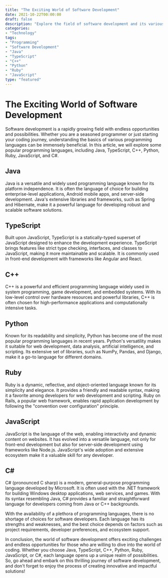 ```yaml
---
title: "The Exciting World of Software Development"
date: 2021-10-22T00:00:00
draft: false
description: "Explore the field of software development and its various programming languages, such as Java, TypeScript, C++, Python, Ruby, JavaScript, and C#."
categories:
- "Technology"
tags:
- "Programming"
- "Software Development"
- "Java"
- "TypeScript"
- "C++"
- "Python"
- "Ruby"
- "JavaScript"
type: "featured"
---
```


# The Exciting World of Software Development

Software development is a rapidly growing field with endless opportunities and possibilities. Whether you are a seasoned programmer or just starting your coding journey, understanding the basics of various programming languages can be immensely beneficial. In this article, we will explore some popular programming languages, including Java, TypeScript, C++, Python, Ruby, JavaScript, and C#.

## Java

Java is a versatile and widely used programming language known for its platform independence. It is often the language of choice for building enterprise-level applications, Android mobile apps, and server-side development. Java's extensive libraries and frameworks, such as Spring and Hibernate, make it a powerful language for developing robust and scalable software solutions.

## TypeScript

Built upon JavaScript, TypeScript is a statically-typed superset of JavaScript designed to enhance the development experience. TypeScript brings features like strict type checking, interfaces, and classes to JavaScript, making it more maintainable and scalable. It is commonly used in front-end development with frameworks like Angular and React.

## C++

C++ is a powerful and efficient programming language widely used in system programming, game development, and embedded systems. With its low-level control over hardware resources and powerful libraries, C++ is often chosen for high-performance applications and computationally intensive tasks.

## Python

Known for its readability and simplicity, Python has become one of the most popular programming languages in recent years. Python's versatility makes it suitable for web development, data analysis, artificial intelligence, and scripting. Its extensive set of libraries, such as NumPy, Pandas, and Django, make it a go-to language for different domains.

## Ruby

Ruby is a dynamic, reflective, and object-oriented language known for its simplicity and elegance. It provides a friendly and readable syntax, making it a favorite among developers for web development and scripting. Ruby on Rails, a popular web framework, enables rapid application development by following the "convention over configuration" principle.

## JavaScript

JavaScript is the language of the web, enabling interactivity and dynamic content on websites. It has evolved into a versatile language, not only for front-end development but also for server-side development using frameworks like Node.js. JavaScript's wide adoption and extensive ecosystem make it a valuable skill for any developer.

## C#

C# (pronounced C sharp) is a modern, general-purpose programming language developed by Microsoft. It is often used with the .NET framework for building Windows desktop applications, web services, and games. With its syntax resembling Java, C# provides a familiar and straightforward language for developers coming from Java or C++ backgrounds.

With the availability of a plethora of programming languages, there is no shortage of choices for software developers. Each language has its strengths and weaknesses, and the best choice depends on factors such as project requirements, developer preferences, and ecosystem support.

In conclusion, the world of software development offers exciting challenges and endless opportunities for those who are willing to dive into the world of coding. Whether you choose Java, TypeScript, C++, Python, Ruby, JavaScript, or C#, each language opens up a unique realm of possibilities. So, go ahead and embark on this thrilling journey of software development, and don't forget to enjoy the process of creating innovative and impactful solutions!
